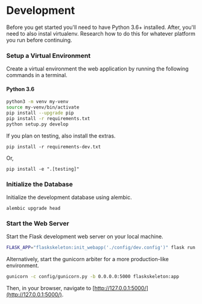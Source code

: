 # Development

Before you get started you'll need to have Python 3.6+ installed. After, you'll
need to also instal virtualenv. Research how to do this for whatever platform
you run before continuing.

### Setup a Virtual Environment

Create a virtual environment the web application by running the following
commands in a terminal.

#### Python 3.6

```bash
python3 -m venv my-venv
source my-venv/bin/activate
pip install --upgrade pip
pip install -r requirements.txt
python setup.py develop
```

If you plan on testing, also install the extras.

```
pip install -r requirements-dev.txt
```

Or,

```
pip install -e ".[testing]"
```

### Initialize the Database

Initialize the development database using alembic.

```
alembic upgrade head
```

### Start the Web Server

Start the Flask development web server on your local machine.

```bash
FLASK_APP="flaskskeleton:init_webapp('./config/dev.config')" flask run
```

Alternatively, start the gunicorn arbiter for a more production-like
environment.

```bash
gunicorn -c config/gunicorn.py -b 0.0.0.0:5000 flaskskeleton:app
```

Then, in your browser, navigate to
[http://127.0.0.1:5000/](http://127.0.0.1:5000/).
